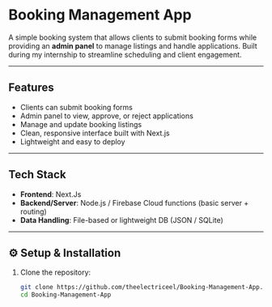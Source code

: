 # Booking Management App

A simple booking system that allows clients to submit booking forms while providing an **admin panel** to manage listings and handle applications. Built during my internship to streamline scheduling and client engagement.  

---

## Features
- Clients can submit booking forms  
- Admin panel to view, approve, or reject applications  
- Manage and update booking listings  
- Clean, responsive interface built with Next.js 
- Lightweight and easy to deploy  

---

##  Tech Stack
- **Frontend**: Next.Js  
- **Backend/Server**: Node.js  / Firebase Cloud functions (basic server + routing)  
- **Data Handling**: File-based or lightweight DB (JSON / SQLite)  

---

## ⚙️ Setup & Installation

1. Clone the repository:
   ```bash
   git clone https://github.com/theelectriceel/Booking-Management-App.git
   cd Booking-Management-App
